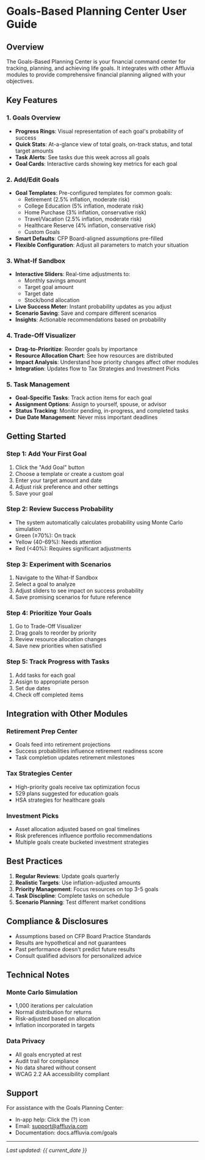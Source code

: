 # Goals-Based Planning Center User Guide

## Overview

The Goals-Based Planning Center is your financial command center for tracking, planning, and achieving life goals. It integrates with other Affluvia modules to provide comprehensive financial planning aligned with your objectives.

## Key Features

### 1. Goals Overview
- **Progress Rings**: Visual representation of each goal's probability of success
- **Quick Stats**: At-a-glance view of total goals, on-track status, and total target amounts
- **Task Alerts**: See tasks due this week across all goals
- **Goal Cards**: Interactive cards showing key metrics for each goal

### 2. Add/Edit Goals
- **Goal Templates**: Pre-configured templates for common goals:
  - Retirement (2.5% inflation, moderate risk)
  - College Education (5% inflation, moderate risk)
  - Home Purchase (3% inflation, conservative risk)
  - Travel/Vacation (2.5% inflation, moderate risk)
  - Healthcare Reserve (4% inflation, conservative risk)
  - Custom Goals
- **Smart Defaults**: CFP Board-aligned assumptions pre-filled
- **Flexible Configuration**: Adjust all parameters to match your situation

### 3. What-If Sandbox
- **Interactive Sliders**: Real-time adjustments to:
  - Monthly savings amount
  - Target goal amount
  - Target date
  - Stock/bond allocation
- **Live Success Meter**: Instant probability updates as you adjust
- **Scenario Saving**: Save and compare different scenarios
- **Insights**: Actionable recommendations based on probability

### 4. Trade-Off Visualizer
- **Drag-to-Prioritize**: Reorder goals by importance
- **Resource Allocation Chart**: See how resources are distributed
- **Impact Analysis**: Understand how priority changes affect other modules
- **Integration**: Updates flow to Tax Strategies and Investment Picks

### 5. Task Management
- **Goal-Specific Tasks**: Track action items for each goal
- **Assignment Options**: Assign to yourself, spouse, or advisor
- **Status Tracking**: Monitor pending, in-progress, and completed tasks
- **Due Date Management**: Never miss important deadlines

## Getting Started

### Step 1: Add Your First Goal
1. Click the "Add Goal" button
2. Choose a template or create a custom goal
3. Enter your target amount and date
4. Adjust risk preference and other settings
5. Save your goal

### Step 2: Review Success Probability
- The system automatically calculates probability using Monte Carlo simulation
- Green (≥70%): On track
- Yellow (40-69%): Needs attention
- Red (<40%): Requires significant adjustments

### Step 3: Experiment with Scenarios
1. Navigate to the What-If Sandbox
2. Select a goal to analyze
3. Adjust sliders to see impact on success probability
4. Save promising scenarios for future reference

### Step 4: Prioritize Your Goals
1. Go to Trade-Off Visualizer
2. Drag goals to reorder by priority
3. Review resource allocation changes
4. Save new priorities when satisfied

### Step 5: Track Progress with Tasks
1. Add tasks for each goal
2. Assign to appropriate person
3. Set due dates
4. Check off completed items

## Integration with Other Modules

### Retirement Prep Center
- Goals feed into retirement projections
- Success probabilities influence retirement readiness score
- Task completion updates retirement milestones

### Tax Strategies Center
- High-priority goals receive tax optimization focus
- 529 plans suggested for education goals
- HSA strategies for healthcare goals

### Investment Picks
- Asset allocation adjusted based on goal timelines
- Risk preferences influence portfolio recommendations
- Multiple goals create bucketed investment strategies

## Best Practices

1. **Regular Reviews**: Update goals quarterly
2. **Realistic Targets**: Use inflation-adjusted amounts
3. **Priority Management**: Focus resources on top 3-5 goals
4. **Task Discipline**: Complete tasks on schedule
5. **Scenario Planning**: Test different market conditions

## Compliance & Disclosures

- Assumptions based on CFP Board Practice Standards
- Results are hypothetical and not guarantees
- Past performance doesn't predict future results
- Consult qualified advisors for personalized advice

## Technical Notes

### Monte Carlo Simulation
- 1,000 iterations per calculation
- Normal distribution for returns
- Risk-adjusted based on allocation
- Inflation incorporated in targets

### Data Privacy
- All goals encrypted at rest
- Audit trail for compliance
- No data shared without consent
- WCAG 2.2 AA accessibility compliant

## Support

For assistance with the Goals Planning Center:
- In-app help: Click the (?) icon
- Email: support@affluvia.com
- Documentation: docs.affluvia.com/goals

---

*Last updated: {{ current_date }}*